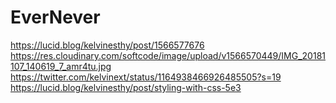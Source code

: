 # EverNever
https://lucid.blog/kelvinesthy/post/1566577676
https://res.cloudinary.com/softcode/image/upload/v1566570449/IMG_20181107_140619_7_amr4tu.jpg
https://twitter.com/kelvinext/status/1164938466926485505?s=19
https://lucid.blog/kelvinesthy/post/styling-with-css-5e3
